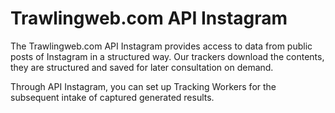 # Trawlingweb.com API Instagram

The Trawlingweb.com API Instagram provides access to data from public posts of Instagram in a structured way. Our trackers download the contents, they are structured and saved for later consultation on demand.

Through API Instagram, you can set up Tracking Workers for the subsequent intake of captured generated results.
